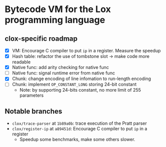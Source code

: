 # Bytecode VM for the Lox programming language

## clox-specific roadmap
- [x] VM: Encourage C compiler to put `ip` in a register. Measure the speedup
- [x] Hash table: refactor the use of tombstone slot -> make code more readable
- [x] Native func: add arity checking for native func
- [ ] Native func: signal runtime error from native func
- [x] Chunk: change encoding of line infomation to run-length encoding
- [ ] Chunk: implement `OP_CONSTANT_LONG` storing 24-bit constant
    - Note: by supporting 24-bits constant, no more limit of 255 parameters

## Notable branches
- `clox/trace-parser` at `1b89a0b`: trace execution of the Pratt parser
- `clox/register-ip` at `a89451d`: Encourage C compiler to put `ip` in a register
    - Speedup some benchmarks, make some others slower.

